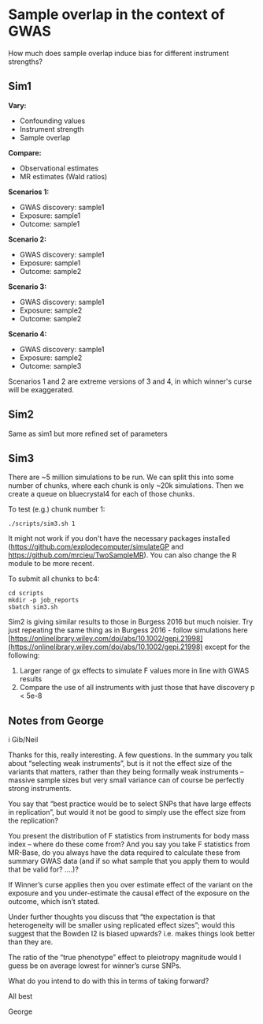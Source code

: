 # Sample overlap in the context of GWAS

How much does sample overlap induce bias for different instrument strengths?

## Sim1

**Vary:**

- Confounding values
- Instrument strength
- Sample overlap

**Compare:**

- Observational estimates
- MR estimates (Wald ratios)

**Scenarios 1:**

- GWAS discovery: sample1
- Exposure: sample1
- Outcome: sample1

**Scenario 2:**

- GWAS discovery: sample1
- Exposure: sample1
- Outcome: sample2

**Scenario 3:**

- GWAS discovery: sample1
- Exposure: sample2
- Outcome: sample2

**Scenario 4:**

- GWAS discovery: sample1
- Exposure: sample2
- Outcome: sample3


Scenarios 1 and 2 are extreme versions of 3 and 4, in which winner's curse will be exaggerated.


## Sim2

Same as sim1 but more refined set of parameters

## Sim3 

There are ~5 million simulations to be run. We can split this into some number of chunks, where each chunk is only ~20k simulations. Then we create a queue on bluecrystal4 for each of those chunks.

To test (e.g.) chunk number 1:

```
./scripts/sim3.sh 1
```

It might not work if you don't have the necessary packages installed (https://github.com/explodecomputer/simulateGP and https://github.com/mrcieu/TwoSampleMR). You can also change the R module to be more recent.

To submit all chunks to bc4:

```
cd scripts
mkdir -p job_reports
sbatch sim3.sh
```

Sim2 is giving similar results to those in Burgess 2016 but much noisier. Try just repeating the same thing as in Burgess 2016 - follow simulations here [https://onlinelibrary.wiley.com/doi/abs/10.1002/gepi.21998](https://onlinelibrary.wiley.com/doi/abs/10.1002/gepi.21998) except for the following:

1. Larger range of gx effects to simulate F values more in line with GWAS results
2. Compare the use of all instruments with just those that have discovery p < 5e-8



## Notes from George

i Gib/Neil
 
Thanks for this, really interesting.  A few questions.  In the summary you talk about “selecting weak instruments”, but is it not the effect size of the variants that matters, rather than they being formally weak instruments – massive sample sizes but very small variance can of course be perfectly strong instruments.

You say that “best practice would be to select SNPs that have large effects in replication”, but would it not be good to simply use the effect size from the replication?  
 
You present the distribution of F statistics from instruments for body mass index – where do these come from?  And you say you take F statistics from MR-Base, do you always have the data required to calculate these from summary GWAS data (and if so what sample that you apply them to would that be valid for? ….)? 
 
If Winner’s curse applies then you over estimate effect of the variant on the exposure and you under-estimate the causal effect of the exposure on the outcome, which isn’t stated.
 
Under further thoughts you discuss that “the expectation is that heterogeneity will be smaller using replicated effect sizes”; would this suggest that the Bowden I2 is biased upwards?  i.e. makes things look better than they are. 
 
The ratio of the “true phenotype” effect to pleiotropy magnitude would I guess be on average lowest for winner’s curse SNPs.
 
What do you intend to do with this in terms of taking forward?
 
All best

George
 